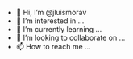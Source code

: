 - 👋 Hi, I’m @jluismorav
- 👀 I’m interested in ...
- 🌱 I’m currently learning ...
- 💞️ I’m looking to collaborate on ...
- 📫 How to reach me ...

<!---
jluismorav/jluismorav is a ✨ special ✨ repository because its `README.md` (this file) appears on your GitHub profile.
You can click the Preview link to take a look at your changes.
--->
